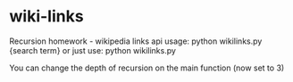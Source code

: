 # wiki-links

Recursion homework - wikipedia links api
usage: python wikilinks.py {search term}
or just use: python wikilinks.py

You can change the depth of recursion on the main function (now set to 3)
